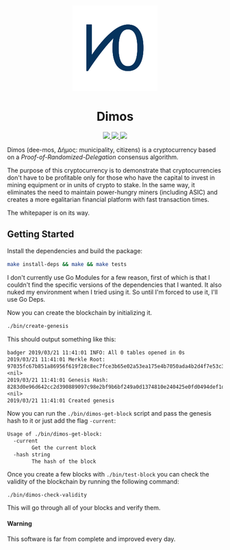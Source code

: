 <p align="center">
  <img src="/images/logo-small.png" alt="Logo of the Dimos project"
    title="Logo of the Dimos project" width="200" height="200">
</p>

<h1 align="center">Dimos</h1>

<p align="center">
    <a href="https://goreportcard.com/report/github.com/wisepythagoras/dimoschain">
        <img src="https://goreportcard.com/badge/github.com/wisepythagoras/dimoschain" />
    </a>
    <a href="https://github.com/wisepythagoras/dimoschain/issues">
        <img src="https://img.shields.io/badge/contributions-welcome-brightgreen.svg?style=flat"/>
    </a>
    <a href="https://github.com/wisepythagoras/dimoschain/blob/master/LICENSE">
        <img src="https://img.shields.io/badge/FOSS-100%25-4c1"/>
    </a>
</p>

Dimos (dee-mos, Δήμος: municipality, citizens) is a cryptocurrency based on a *Proof-of-Randomized-Delegation* consensus algorithm.

The purpose of this cryptocurrency is to demonstrate that cryptocurrencies don't have to be profitable only for those who have the capital to invest in mining equipment or in units of crypto to stake. In the same way, it eliminates the need to maintain power-hungry miners (including ASIC) and creates a more egalitarian financial platform with fast transaction times.

The whitepaper is on its way.

## Getting Started

Install the dependencies and build the package:

``` sh
make install-deps && make && make tests
```

I don't currently use Go Modules for a few reason, first of which is that I couldn't find the specific versions of the dependencies that I wanted. It also nuked my environment when I tried using it. So until I'm forced to use it, I'll use Go Deps.

Now you can create the blockchain by initializing it.

``` sh
./bin/create-genesis
```

This should output something like this:

```
badger 2019/03/21 11:41:01 INFO: All 0 tables opened in 0s
2019/03/21 11:41:01 Merkle Root: 97035fc67b851a86956f619f28c8ec7fce3b65e02a53ea175e4b7050ada4b2d4f7e53c34734321d59655a6647512ff91 <nil>
2019/03/21 11:41:01 Genesis Hash: 8283d0e96d642cc2d390889097c98e2bf9b6bf249a0d1374810e240425e0fd0494def1da5f3cc9020a11afac6a3c92fe <nil>
2019/03/21 11:41:01 Created genesis
```

Now you can run the `./bin/dimos-get-block` script and pass the genesis hash to it or just add the flag `-current`:

```
Usage of ./bin/dimos-get-block:
  -current
        Get the current block
  -hash string
        The hash of the block
```

Once you create a few blocks with `./bin/test-block` you can check the validity of the blockchain by running the following command:

``` sh
./bin/dimos-check-validity
```

This will go through all of your blocks and verify them.

#### Warning

This software is far from complete and improved every day.
